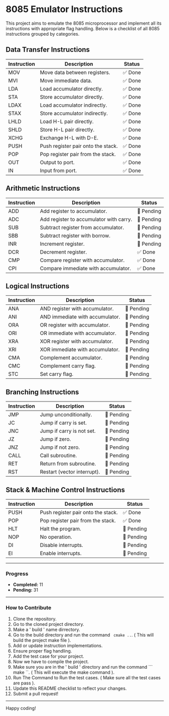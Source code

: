 # 8085 Emulator Instructions

This project aims to emulate the 8085 microprocessor and implement all its instructions with appropriate flag handling. Below is a checklist of all 8085 instructions grouped by categories.

## Data Transfer Instructions

| Instruction | Description                             | Status     |
|-------------|-----------------------------------------|------------|
| MOV         | Move data between registers.           | ✅ Done    |
| MVI         | Move immediate data.                   | ✅ Done    |
| LDA         | Load accumulator directly.             | ✅ Done    |
| STA         | Store accumulator directly.            | ✅ Done    |
| LDAX        | Load accumulator indirectly.           | ✅ Done    |
| STAX        | Store accumulator indirectly.          | ✅ Done    |
| LHLD        | Load H-L pair directly.                | ✅ Done    |
| SHLD        | Store H-L pair directly.               | ✅ Done    |
| XCHG        | Exchange H-L with D-E.                 | ✅ Done    |
| PUSH        | Push register pair onto the stack.     | ✅ Done    |
| POP         | Pop register pair from the stack.      | ✅ Done    |
| OUT         | Output to port.                        | ✅ Done    |
| IN          | Input from port.                       | ✅ Done    |

## Arithmetic Instructions

| Instruction | Description                                     | Status     |
|-------------|-------------------------------------------------|------------|
| ADD         | Add register to accumulator.                   | 🔲 Pending |
| ADC         | Add register to accumulator with carry.        | 🔲 Pending |
| SUB         | Subtract register from accumulator.            | 🔲 Pending |
| SBB         | Subtract register with borrow.                 | 🔲 Pending |
| INR         | Increment register.                            | 🔲 Pending |
| DCR         | Decrement register.                            | ✅ Done    |
| CMP         | Compare register with accumulator.             | ✅ Done    |
| CPI         | Compare immediate with accumulator.            | ✅ Done    |

## Logical Instructions

| Instruction | Description                                     | Status     |
|-------------|-------------------------------------------------|------------|
| ANA         | AND register with accumulator.                 | 🔲 Pending |
| ANI         | AND immediate with accumulator.                | 🔲 Pending |
| ORA         | OR register with accumulator.                  | 🔲 Pending |
| ORI         | OR immediate with accumulator.                 | 🔲 Pending |
| XRA         | XOR register with accumulator.                 | 🔲 Pending |
| XRI         | XOR immediate with accumulator.                | 🔲 Pending |
| CMA         | Complement accumulator.                        | 🔲 Pending |
| CMC         | Complement carry flag.                         | 🔲 Pending |
| STC         | Set carry flag.                                | 🔲 Pending |

## Branching Instructions

| Instruction | Description                                     | Status     |
|-------------|-------------------------------------------------|------------|
| JMP         | Jump unconditionally.                          | 🔲 Pending |
| JC          | Jump if carry is set.                          | 🔲 Pending |
| JNC         | Jump if carry is not set.                      | 🔲 Pending |
| JZ          | Jump if zero.                                  | 🔲 Pending |
| JNZ         | Jump if not zero.                              | 🔲 Pending |
| CALL        | Call subroutine.                               | 🔲 Pending |
| RET         | Return from subroutine.                        | 🔲 Pending |
| RST         | Restart (vector interrupt).                    | 🔲 Pending |

## Stack & Machine Control Instructions

| Instruction | Description                                     | Status     |
|-------------|-------------------------------------------------|------------|
| PUSH        | Push register pair onto the stack.             | ✅ Done    |
| POP         | Pop register pair from the stack.              | ✅ Done |
| HLT         | Halt the program.                              | 🔲 Pending |
| NOP         | No operation.                                  | 🔲 Pending |
| DI          | Disable interrupts.                            | 🔲 Pending |
| EI          | Enable interrupts.                             | 🔲 Pending |

---

### Progress

- **Completed:** 11
- **Pending:** 31


---

### How to Contribute

1. Clone the repository.
2. Go to the cloned project directory.  
3. Make a ' build ' name dirrectory.
4. Go to the build directory and run the command ``` cmake ..```.  ( This will build the project make file ).
5. Add or update instruction implementations.
6. Ensure proper flag handling.  
7. Add the test case for your project.
8. Now we have to compile the project.  
9. Make sure you are in the ' build ' directory and run the command ``` make ``. ( This will execute the make command ).  
10. Run The Command to Run the test cases. ( Make sure all the test cases are pass ).
11. Update this README checklist to reflect your changes.
12. Submit a pull request!

---

Happy coding!
